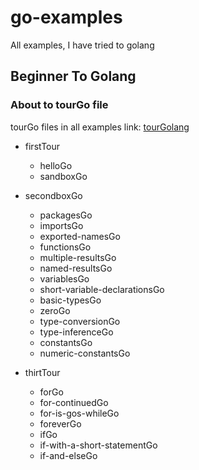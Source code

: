 # go-examples
All examples, I have tried to golang
## Beginner To Golang
### About to tourGo file
tourGo files in all examples link:  [tourGolang](http://tour.golang.org/welcome/1)

* firstTour
  * helloGo
  * sandboxGo

* secondboxGo
  * packagesGo
  * importsGo
  * exported-namesGo
  * functionsGo
  * multiple-resultsGo
  * named-resultsGo
  * variablesGo
  * short-variable-declarationsGo
  * basic-typesGo
  * zeroGo
  * type-conversionGo
  * type-inferenceGo
  * constantsGo
  * numeric-constantsGo
* thirtTour
  * forGo
  * for-continuedGo
  * for-is-gos-whileGo
  * foreverGo
  * ifGo
  * if-with-a-short-statementGo
  * if-and-elseGo
